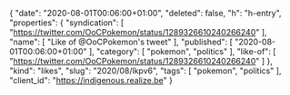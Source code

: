 {
  "date": "2020-08-01T00:06:00+01:00",
  "deleted": false,
  "h": "h-entry",
  "properties": {
    "syndication": [
      "https://twitter.com/OoCPokemon/status/1289326610240266240"
    ],
    "name": [
      "Like of @OoCPokemon's tweet"
    ],
    "published": [
      "2020-08-01T00:06:00+01:00"
    ],
    "category": [
      "pokemon",
      "politics"
    ],
    "like-of": [
      "https://twitter.com/OoCPokemon/status/1289326610240266240"
    ]
  },
  "kind": "likes",
  "slug": "2020/08/lkpv6",
  "tags": [
    "pokemon",
    "politics"
  ],
  "client_id": "https://indigenous.realize.be"
}

